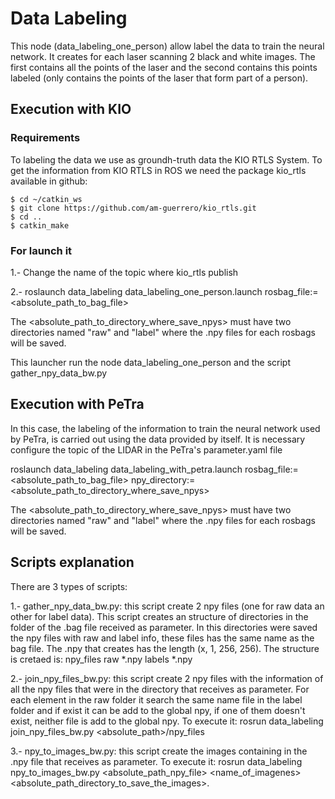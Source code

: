# Data Labeling

This node (data_labeling_one_person) allow label the data to train the neural network. It creates for each laser scanning 2 black and
white images. The first contains all the points of the laser and the second contains this points labeled (only contains the points
of the laser that form part of a person).



## Execution with KIO

### Requirements

To labeling the data we use as groundh-truth data the KIO RTLS System. To get the information from KIO RTLS in ROS we need the package
kio_rtls available in github:
```
$ cd ~/catkin_ws
$ git clone https://github.com/am-guerrero/kio_rtls.git
$ cd ..
$ catkin_make
```

### For launch it

1.- Change the name of the topic where kio_rtls publish

2.- roslaunch data_labeling data_labeling_one_person.launch rosbag_file:=<absolute_path_to_bag_file>

The <absolute_path_to_directory_where_save_npys> must have two directories named "raw" and "label" where the .npy files for each rosbags will be saved. 

This launcher run the node data_labeling_one_person and the script gather_npy_data_bw.py

## Execution with PeTra
In this case, the labeling of the information to train the neural network used by PeTra, is carried out using the data provided by itself. It is necessary configure the topic of the LIDAR in the PeTra's parameter.yaml file

roslaunch data_labeling data_labeling_with_petra.launch rosbag_file:=<absolute_path_to_bag_file> npy_directory:=<absolute_path_to_directory_where_save_npys>

The <absolute_path_to_directory_where_save_npys> must have two directories named "raw" and "label" where the .npy files for each rosbags will be saved. 

## Scripts explanation

There are 3 types of scripts:

1.- gather_npy_data_bw.py: this script create 2 npy files (one for raw data an other for label data). This script creates
an structure of directories in the folder of the .bag file received as parameter. In this directories were saved the npy files
with raw and label info, these files has the same name as the bag file. The .npy that creates has the length (x, 1, 256, 256).
The structure is cretaed is:
<directory of bag file>
	npy_files
		raw
			*.npy
		labels
			*.npy

2.- join_npy_files_bw.py: this script create 2 npy files with the information of all the npy files that were in the directory
that receives as parameter. For each element in the raw folder it search the same name file in the label folder and if exist
it can be add to the global npy, if one of them doesn't exist, neither file is add to the global npy. To execute it:
rosrun data_labeling join_npy_files_bw.py <absolute_path>/npy_files

3.- npy_to_images_bw.py: this script create the images containing in the .npy file that receives as parameter. To execute it:
rosrun data_labeling npy_to_images_bw.py <absolute_path_npy_file> <name_of_imagenes> <absolute_path_directory_to_save_the_images>.
